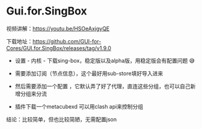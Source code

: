 # Gui.for.SingBox

视频讲解：https://youtu.be/HSOeAxjgyQE

下载地址：https://github.com/GUI-for-Cores/GUI.for.SingBox/releases/tag/v1.9.0

+ 设置 - 内核 - 下载sing-box，稳定版以及alpha版，用稳定版会有配置问题 😅

+ 需要添加订阅（节点信息），这个最好用sub-store填好导入进来

+ 然后需要添加一个配置 ，它默认弄了好了代理，直连这些分组，也可以自己新增分组来分流

+ 插件下载一个metacubexd 可以用clash api来控制分组

结论：比较简单，但也比较简陋，无需配置json
